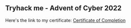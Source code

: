 ## Tryhack me - Advent of Cyber 2022

Here's the link to my certificate: 
[Certificate of Completion](https://tryhackme-certificates.s3-eu-west-1.amazonaws.com/THM-2ZME7BJL9C.png)